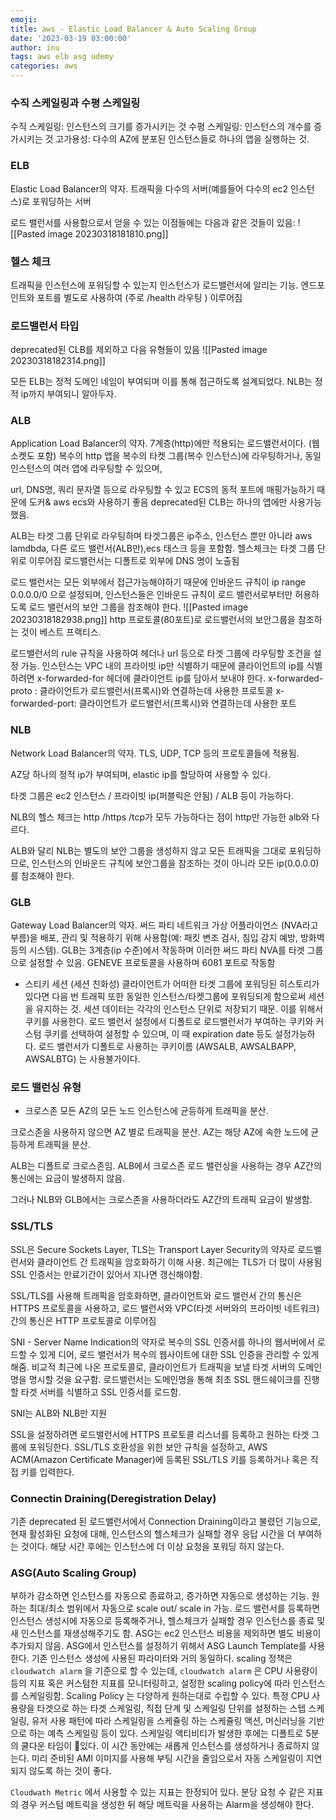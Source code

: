 ```yaml
---
emoji:
title: aws - Elastic Load Balancer & Auto Scaling Group
date: '2023-03-19 03:00:00'
author: inu
tags: aws elb asg udemy
categories: aws
---
```


### 수직 스케일링과 수평 스케일링

수직 스케일링: 인스턴스의 크기를 증가시키는 것
수평 스케일링: 인스턴스의 개수를 증가시키는 것
고가용성: 다수의 AZ에 분포된 인스턴스들로 하나의 앱을 실행하는 것.

### ELB
Elastic Load Balancer의 약자. 트래픽을 다수의 서버(예를들어 다수의 ec2 인스턴스)로 포워딩하는 서버

로드 밸런서를 사용함으로서 얻을 수 있는 이점들에는 다음과 같은 것들이 있음:
![[Pasted image 20230318181810.png]]

### 헬스 체크

트래픽을 인스턴스에 포워딩할 수 있는지 인스턴스가 로드밸런서에 알리는 기능.
엔드포인트와 포트를 별도로 사용하여 (주로 /health 라우팅 ) 이루어짐

### 로드밸런서 타입
deprecated된 CLB를 제외하고 다음 유형들이 있음
![[Pasted image 20230318182314.png]]

모든 ELB는 정적 도메인 네임이 부여되며 이를 통해 접근하도록 설계되었다. NLB는 정적 ip까지 부여되니 알아두자.



### ALB
Application Load Balancer의 약자.
7계층(http)에만 적용되는 로드밸런서이다. (웹소켓도 포함)
복수의 http 앱을 복수의 타켓 그룹(복수 인스턴스)에 라우팅하거나,
동일 인스턴스의 여러 앱에 라우팅할 수 있으며,

url, DNS명, 쿼리 문자열 등으로 라우팅할 수 있고
ECS의 동적 포트에 매핑가능하기 때문에 도커& aws ecs와 사용하기 좋음
deprecated된 CLB는 하나의 앱에만 사용가능했음.

ALB는 타겟 그룹 단위로 라우팅하며 타겟그룹은 ip주소, 인스턴스 뿐만 아니라 aws lamdbda, 다른 로드 밸런서(ALB만),ecs 태스크 등을 포함함. 헬스체크는 타겟 그룹 단위로  이루어짐
로드밸런서는 디폴트로 외부에 DNS 명이 노출됨

로드 밸런서는 모든 외부에서 접근가능해야하기 때문에 인바운드 규칙이 ip range 0.0.0.0/0 으로 설정되며, 인스턴스들은 인바운드 규칙이 로드 밸런서로부터만 허용하도록 로드 밸런서의 보안 그룹을 참조해야 한다.
![[Pasted image 20230318182938.png]]
http 프로토콜(80포트)로 로드밸런서의 보안그룹을 참조하는 것이 베스트 프랙티스.

로드밸런서의 rule 규칙을 사용하여 헤더나 url 등으로 타겟 그룹에 라우팅할 조건을 설정 가능.
인스턴스는 VPC 내의 프라이빗 ip만 식별하기 때문에 클라이언트의 ip를 식별하려면
x-forwarded-for 헤더에 클라이언트 ip를 담아서 보내야 한다.
x-forwarded-proto : 클라이언트가 로드밸런서(프록시)와 연결하는데 사용한 프로토콜
x-forwarded-port: 클라이언트가 로드밸런서(프록시)와 연결하는데 사용한 포트


### NLB
Network Load Balancer의 약자.
TLS, UDP, TCP 등의 프로토콜들에 적용됨.

AZ당 하나의 정적 ip가 부여되며, elastic ip를 할당하여 사용할 수 있다.

타겟 그룹은 ec2 인스턴스 / 프라이빗 ip(퍼블릭은 안됨) / ALB 등이 가능하다.

NLB의 헬스 체크는 http /https /tcp가 모두 가능하다는 점이 http만 가능한 alb와 다르다.

ALB와 달리 NLB는 별도의 보안 그룹을 생성하지 않고 모든 트래픽을 그대로 포워딩하므로, 인스턴스의 인바운드 규칙에 보안그룹을 참조하는 것이 아니라 모든 ip(0.0.0.0)를 참조해야 한다.

### GLB

Gateway Load Balancer의 약자.
써드 파티 네트워크 가상 어플라이언스 (NVA라고 부름)을 배포, 관리 및 적용하기 위해 사용함(예: 패킷 변조 검사, 침입 감지 예방, 방화벽 등의 시스템).
GLB는 3계층(ip 수준)에서 작동하며 이러한 써드 파티 NVA를 타겟 그룹으로 설정할 수 있음. GENEVE 프로토콜을 사용하며 6081 포트로 작동함

- 스티키 세션 (세션 친화성)
  클라이언트가 어떠한 타겟 그룹에 포워딩된 히스토리가 있다면 다음 번 트래픽 또한 동일한 인스턴스/타켓그룹에 포워딩되게 함으로써 세션을 유지하는 것. 세션 데이터는 각각의 인스턴스 단위로 저장되기 때문. 이를 위해서 쿠키를 사용한다. 로드 밸런서 설정에서 디폴트로 로드밸런서가 부여하는 쿠키와 커스텀 쿠키를 선택하여 설정할 수 있으며, 이 때 expiration date 등도 설정가능하다. 로드 밸런서가 디폴트로 사용하는 쿠키이름 (AWSALB, AWSALBAPP, AWSALBTG) 는 사용불가이다.

### 로드 밸런싱 유형

- 크로스존
  모든 AZ의 모든 노드 인스턴스에 균등하게 트래픽을 분산.

크로스존을 사용하지 않으면 AZ 별로 트래픽을 분산. AZ는 해당 AZ에 속한 노드에 균등하게 트래픽을 분산.

ALB는 디폴트로 크로스존임. ALB에서 크로스존 로드 밸런싱을 사용하는 경우 AZ간의 통신에는 요금이 발생하지 않음.

그러나 NLB와 GLB에서는 크로스존을 사용하더라도 AZ간의 트래픽 요금이 발생함.

### SSL/TLS

SSL은 Secure Sockets Layer, TLS는 Transport Layer Security의 약자로 로드밸런서와 클라이언트 간 트래픽을 암호화하기 이해 사용. 최근에는 TLS가 더 많이 사용됨
SSL 인증서는 만료기간이 있어서 지나면 갱신해야함.

SSL/TLS를 사용해 트래픽을 암호화하면, 클라이언트와 로드 밸런서 간의 통신은 HTTPS 프로토콜을 사용하고, 로드 밸런서와 VPC(타겟 서버와의 프라이빗 네트워크) 간의 통신은 HTTP 프로토콜로 이루어짐

SNI - Server Name Indication의 약자로 복수의 SSL 인증서를 하나의 웹서버에서 로드할 수 있게 디어, 로드 밸런서가 복수의 웹사이트에 대한 SSL 인증을 관리할 수 있게 해줌.
비교적 최근에 나온 프로토콜로, 클라이언트가 트래픽을 보낼 타겟 서버의 도메인명을 명시할 것을 요구함. 로드밸런서는 도메인명을 통해 최초 SSL 핸드쉐이크를 진행할 타겟 서버를 식별하고 SSL 인증서를 로드함.

SNI는 ALB와 NLB만 지원

SSL을 설정하려면 로드밸런서에 HTTPS 프로토콜 리스너를 등록하고 원하는 타겟 그룹에 포워딩한다. SSL/TLS 호환성을 위한 보안 규칙을 설정하고, AWS ACM(Amazon Certificate Manager)에 등록된 SSL/TLS 키를 등록하거나 혹은 직접 키를 입력한다.

### Connectin Draining(Deregistration Delay)

기존 deprecated 된 로드밸런서에서 Connection Draining이라고 불렸던 기능으로, 현재 활성화된 요청에 대해, 인스턴스의 헬스체크가 실패할 경우 응답 시간을 더 부여하는 것이다. 해당 시간 후에는 인스턴스에 더 이상 요청을 포워딩 하지 않는다.

### ASG(Auto Scaling Group)

부하가 감소하면 인스턴스를 자동으로 종료하고, 증가하면 자동으로 생성하는 기능. 원하는 최대/최소 범위에서 자동으로 scale out/ scale in  가능.
로드 밸런서를 등록하면 인스턴스 생성시에 자동으로 등록해주거나, 헬스체크가 실패할 경우 인스턴스를 종료 및 새 인스턴스를 재생성해주기도 함.
ASG는 ec2 인스턴스 비용을 제외하면 별도 비용이 추가되지 않음.
ASG에서 인스턴스를 설정하기 위해서 ASG Launch Template를 사용한다. 기존 인스턴스 생성에 사용된 파라미터와 거의 동일하다.
scaling 정책은 `cloudwatch alarm` 을 기준으로 할 수 있는데, `cloudwatch alarm` 은 CPU 사용량이 등의 지표 혹은 커스텀한 지표를 모니터링하고,  설정한 scaling policy에 따라 인스턴스를 스케일링함.
Scaling Policy 는 다양하게 원하는대로 수립할 수 있다. 특정 CPU 사용량을 타겟으로 하는 타겟 스케일링, 직접 단계 및 스케일링 단위를 설정하는 스텝 스케일링, 유저 사용 패턴에 따라 스케일링을 스케쥴링 하는 스케쥴링 액션, 머신러닝을 기반으로 하는 예측 스케일링 등이 있다.
스케일링 액티비티가 발생한 후에는 디폴트로 5분의 쿨다운 타임이 있다. 이 시간 동안에는 새롭게 인스턴스를 생성하거나 종료하지 않는다.
미리 준비된 AMI 이미지를 사용해 부팅 시간을 줄임으로서 자동 스케일링이 지연되지 않도록 하는 것이 좋다.

`Cloudwath Metric` 에서 사용할 수 있는 지표는 한정되어  있다. 분당 요청 수 같은 지표의 경우 커스텀 메트릭을 생성한 뒤 해당 메트릭을 사용하는 Alarm을 생성해야 한다.
